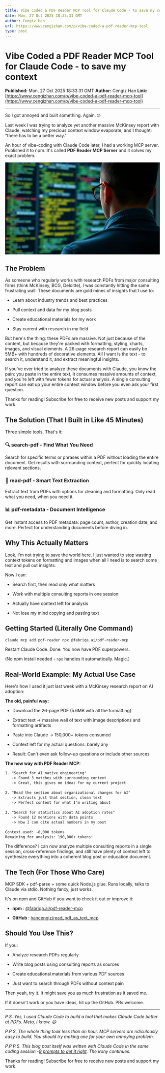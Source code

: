 ```yaml
---
title: Vibe Coded a PDF Reader MCP Tool for Claude Code - to save my context
date: Mon, 27 Oct 2025 18:33:31 GMT
author: Cengiz Han
url: https://www.cengizhan.com/p/vibe-coded-a-pdf-reader-mcp-tool
type: post
---
```


# Vibe Coded a PDF Reader MCP Tool for Claude Code - to save my context

**Published:** Mon, 27 Oct 2025 18:33:31 GMT
**Author:** Cengiz Han
**Link:** [https://www.cengizhan.com/p/vibe-coded-a-pdf-reader-mcp-tool](https://www.cengizhan.com/p/vibe-coded-a-pdf-reader-mcp-tool)

---

So I got annoyed and built something. Again. 🤓

Last week I was trying to analyze yet another massive McKinsey report with
Claude, watching my precious context window evaporate, and I thought: "there
has to be a better way."

An hour of vibe-coding with Claude Code later, I had a working MCP server.
Published it to npm. It's called **PDF Reader MCP Server** and it solves my
exact problem.

![](image1.png)

##  **The Problem**

As someone who regularly works with research PDFs from major consulting firms
(think McKinsey, BCG, Deloitte), I was constantly hitting the same frustrating
wall. These documents are gold mines of insights that I use to:

  * Learn about industry trends and best practices

  * Pull context and data for my blog posts

  * Create educational materials for my work

  * Stay current with research in my field

But here's the thing: these PDFs are massive. Not just because of the content,
but because they're packed with formatting, styling, charts, images, and
visual elements. A 26-page research report can easily be 5MB+ with hundreds of
decorative elements. All I want is the text - to search it, understand it, and
extract meaningful insights.

If you've ever tried to analyze these documents with Claude, you know the
pain: you paste in the entire text, it consumes massive amounts of context,
and you're left with fewer tokens for actual analysis. A single consulting
report can eat up your entire context window before you even ask your first
question.

Thanks for reading! Subscribe for free to receive new posts and support my
work.

##  **The Solution (That I Built in Like 45 Minutes)**

Three simple tools. That's it:

###  **🔍 search-pdf - Find What You Need**

Search for specific terms or phrases within a PDF without loading the entire
document. Get results with surrounding context, perfect for quickly locating
relevant sections.

###  **📄 read-pdf - Smart Text Extraction**

Extract text from PDFs with options for cleaning and formatting. Only read
what you need, when you need it.

###  **📊 pdf-metadata - Document Intelligence**

Get instant access to PDF metadata: page count, author, creation date, and
more. Perfect for understanding documents before diving in.

##  **Why This Actually Matters**

Look, I'm not trying to save the world here. I just wanted to stop wasting
context tokens on formatting and images when all I need is to search some text
and pull out insights.

Now I can:

  * Search first, then read only what matters

  * Work with multiple consulting reports in one session

  * Actually have context left for analysis

  * Not lose my mind copying and pasting text

##  **Getting Started (Literally One Command)**

    
    
    claude mcp add pdf-reader npx @fabriqa.ai/pdf-reader-mcp

Restart Claude Code. Done. You now have PDF superpowers.

(No npm install needed - `npx` handles it automatically. Magic.)

##  **Real-World Example: My Actual Use Case**

Here's how I used it just last week with a McKinsey research report on AI
adoption:

 **The old, painful way:**

  * Download the 26-page PDF (5.6MB with all the formatting)

  * Extract text -> massive wall of text with image descriptions and formatting artifacts

  * Paste into Claude -> 150,000+ tokens consumed

  * Context left for my actual questions: barely any

  * Result: Can't even ask follow-up questions or include other sources

 **The new way with PDF Reader MCP:**

    
    
    1. "Search for AI native engineering"
       -> Found 3 matches with surrounding context
       -> Great, this gives me ideas for my current project
    
    2. "Read the section about organizational changes for AI"
       -> Extracts just that section, clean text
       -> Perfect content for what I'm writing about
    
    3. "Search for statistics about AI adoption rates"
       -> Found 12 mentions with data points
       -> Now I can cite actual numbers in my post
    
    Context used: ~8,000 tokens
    Remaining for analysis: 190,000+ tokens!
    

The difference? I can now analyze multiple consulting reports in a single
session, cross-reference findings, and still have plenty of context left to
synthesize everything into a coherent blog post or education document.

##  **The Tech (For Those Who Care)**

MCP SDK + pdf-parse + some quick Node.js glue. Runs locally, talks to Claude
via stdio. Nothing fancy, just works.

It's on npm and GitHub if you want to check it out or improve it:

  *  **npm** : [@fabriqa.ai/pdf-reader-mcp](https://www.npmjs.com/package/@fabriqa.ai/pdf-reader-mcp)

  *  **GitHub** : [hancengiz/read_pdf_as_text_mcp](https://github.com/hancengiz/read_pdf_as_text_mcp)

##  **Should You Use This?**

If you:

  * Analyze research PDFs regularly

  * Write blog posts using consulting reports as sources

  * Create educational materials from various PDF sources

  * Just want to search through PDFs without context pain

Then yeah, try it. It might save you as much frustration as it saved me.

If it doesn't work or you have ideas, hit up the GitHub. PRs welcome.

* * *

 _P.S. Yes, I used Claude Code to build a tool that makes Claude Code better
at PDFs. Meta, I know. 😄_

 _P.P.S. The whole thing took less than an hour. MCP servers are ridiculously
easy to build. You should try making one for your own annoying problem._

 _P.P.P.S. This blog post itself was written with Claude Code in the same
coding session -[9 prompts to get it
right](https://github.com/hancengiz/read_pdf_as_text_mcp/blob/main/blog-post.md). The irony continues._

Thanks for reading! Subscribe for free to receive new posts and support my
work.
